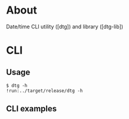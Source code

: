 # About

Date/time CLI utility ([dtg]) and library ([dtg-lib])

# CLI

## Usage

~~~text
$ dtg -h
!run:../target/release/dtg -h
~~~

## CLI examples


